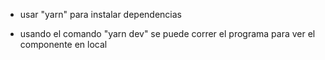 * usar "yarn" para instalar dependencias

* usando el comando "yarn dev" se puede correr el programa para ver el componente en local
